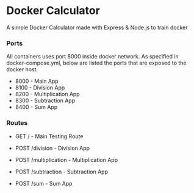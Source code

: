 # Docker Calculator
A simple Docker Calculator made with Express & Node.js to train docker

### Ports
All containers uses port 8000 inside docker network. As specified in docker-compose.yml, below are listed the ports that are exposed to the docker host.

* 8000 - Main App
* 8100 - Division App
* 8200 - Multiplication App
* 8300 - Subtraction App
* 8400 - Sum App

### Routes
* GET / - Main Testing Route

* POST /division - Division App
* POST /multiplication - Multiplication App
* POST /subtraction - Subtraction App
* POST /sum - Sum App